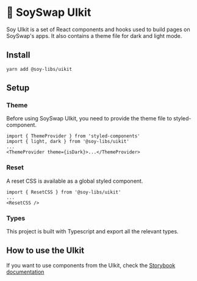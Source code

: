# 🥞 SoySwap UIkit

Soy UIkit is a set of React components and hooks used to build pages on SoySwap's apps. It also contains a theme file for dark and light mode.

## Install

`yarn add @soy-libs/uikit`

## Setup

### Theme

Before using SoySwap UIkit, you need to provide the theme file to styled-component.

```
import { ThemeProvider } from 'styled-components'
import { light, dark } from '@soy-libs/uikit'
...
<ThemeProvider theme={isDark}>...</ThemeProvider>
```

### Reset

A reset CSS is available as a global styled component.

```
import { ResetCSS } from '@soy-libs/uikit'
...
<ResetCSS />
```

### Types

This project is built with Typescript and export all the relevant types.

## How to use the UIkit

If you want to use components from the UIkit, check the [Storybook documentation](https://pancakeswap.github.io/pancake-uikit/)
